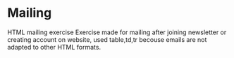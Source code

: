 # Mailing
HTML mailing exercise
Exercise made for mailing after joining newsletter or creating account on website, used table,td,tr becouse emails are not adapted to other HTML formats. 
